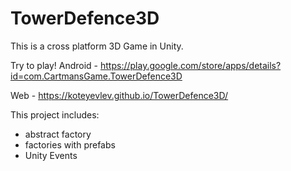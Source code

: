 # TowerDefence3D

This is a cross platform 3D Game in Unity. 

Try to play!
Android - https://play.google.com/store/apps/details?id=com.CartmansGame.TowerDefence3D

Web - https://koteyevlev.github.io/TowerDefence3D/


This project includes:
- abstract factory
- factories with prefabs
- Unity Events
